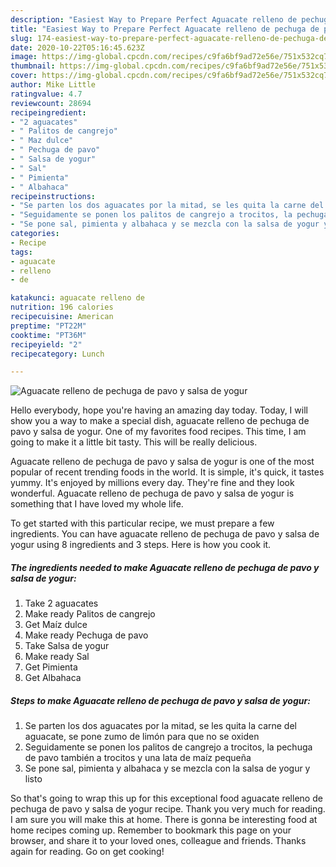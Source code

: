 ```yaml
---
description: "Easiest Way to Prepare Perfect Aguacate relleno de pechuga de pavo y salsa de yogur"
title: "Easiest Way to Prepare Perfect Aguacate relleno de pechuga de pavo y salsa de yogur"
slug: 174-easiest-way-to-prepare-perfect-aguacate-relleno-de-pechuga-de-pavo-y-salsa-de-yogur
date: 2020-10-22T05:16:45.623Z
image: https://img-global.cpcdn.com/recipes/c9fa6bf9ad72e56e/751x532cq70/aguacate-relleno-de-pechuga-de-pavo-y-salsa-de-yogur-foto-principal.jpg
thumbnail: https://img-global.cpcdn.com/recipes/c9fa6bf9ad72e56e/751x532cq70/aguacate-relleno-de-pechuga-de-pavo-y-salsa-de-yogur-foto-principal.jpg
cover: https://img-global.cpcdn.com/recipes/c9fa6bf9ad72e56e/751x532cq70/aguacate-relleno-de-pechuga-de-pavo-y-salsa-de-yogur-foto-principal.jpg
author: Mike Little
ratingvalue: 4.7
reviewcount: 28694
recipeingredient:
- "2 aguacates"
- " Palitos de cangrejo"
- " Maz dulce"
- " Pechuga de pavo"
- " Salsa de yogur"
- " Sal"
- " Pimienta"
- " Albahaca"
recipeinstructions:
- "Se parten los dos aguacates por la mitad, se les quita la carne del aguacate, se pone zumo de limón para que no se oxiden"
- "Seguidamente se ponen los palitos de cangrejo a trocitos, la pechuga de pavo también a trocitos y una lata de maíz pequeña"
- "Se pone sal, pimienta y albahaca y se mezcla con la salsa de yogur y listo"
categories:
- Recipe
tags:
- aguacate
- relleno
- de

katakunci: aguacate relleno de 
nutrition: 196 calories
recipecuisine: American
preptime: "PT22M"
cooktime: "PT36M"
recipeyield: "2"
recipecategory: Lunch

---
```



![Aguacate relleno de pechuga de pavo y salsa de yogur](https://img-global.cpcdn.com/recipes/c9fa6bf9ad72e56e/751x532cq70/aguacate-relleno-de-pechuga-de-pavo-y-salsa-de-yogur-foto-principal.jpg)

Hello everybody, hope you're having an amazing day today. Today, I will show you a way to make a special dish, aguacate relleno de pechuga de pavo y salsa de yogur. One of my favorites food recipes. This time, I am going to make it a little bit tasty. This will be really delicious.



Aguacate relleno de pechuga de pavo y salsa de yogur is one of the most popular of recent trending foods in the world. It is simple, it's quick, it tastes yummy. It's enjoyed by millions every day. They're fine and they look wonderful. Aguacate relleno de pechuga de pavo y salsa de yogur is something that I have loved my whole life.


To get started with this particular recipe, we must prepare a few ingredients. You can have aguacate relleno de pechuga de pavo y salsa de yogur using 8 ingredients and 3 steps. Here is how you cook it.

<!--inarticleads1-->

##### The ingredients needed to make Aguacate relleno de pechuga de pavo y salsa de yogur:

1. Take 2 aguacates
1. Make ready  Palitos de cangrejo
1. Get  Maíz dulce
1. Make ready  Pechuga de pavo
1. Take  Salsa de yogur
1. Make ready  Sal
1. Get  Pimienta
1. Get  Albahaca




<!--inarticleads2-->

##### Steps to make Aguacate relleno de pechuga de pavo y salsa de yogur:

1. Se parten los dos aguacates por la mitad, se les quita la carne del aguacate, se pone zumo de limón para que no se oxiden
1. Seguidamente se ponen los palitos de cangrejo a trocitos, la pechuga de pavo también a trocitos y una lata de maíz pequeña
1. Se pone sal, pimienta y albahaca y se mezcla con la salsa de yogur y listo




So that's going to wrap this up for this exceptional food aguacate relleno de pechuga de pavo y salsa de yogur recipe. Thank you very much for reading. I am sure you will make this at home. There is gonna be interesting food at home recipes coming up. Remember to bookmark this page on your browser, and share it to your loved ones, colleague and friends. Thanks again for reading. Go on get cooking!
